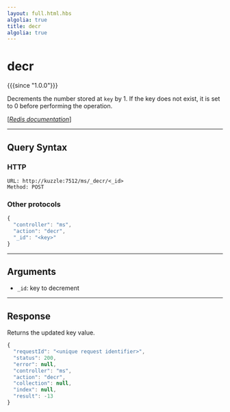 ```yaml
---
layout: full.html.hbs
algolia: true
title: decr
algolia: true
---
```


# decr

{{{since "1.0.0"}}}

Decrements the number stored at `key` by 1. If the key does not exist, it is set to 0 before performing the operation.

[[_Redis documentation_]](https://redis.io/commands/decr)

---

## Query Syntax

### HTTP

```http
URL: http://kuzzle:7512/ms/_decr/<_id>
Method: POST  
```

### Other protocols

```js
{
  "controller": "ms",
  "action": "decr",
  "_id": "<key>"
}
```

---

## Arguments

* `_id`: key to decrement

---

## Response

Returns the updated key value.

```javascript
{
  "requestId": "<unique request identifier>",
  "status": 200,
  "error": null,
  "controller": "ms",
  "action": "decr",
  "collection": null,
  "index": null,
  "result": -13
}
```
